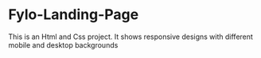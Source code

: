 # Fylo-Landing-Page
This is an Html and Css project.
It shows responsive designs with different mobile and desktop backgrounds
